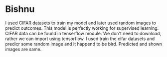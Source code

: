 # Bishnu
I used CIFAR datasets to train my model and later used random images to predict outcomes. This model is perfectly working for supervised learning. CIFAR data can be found in tenserflow module. We don't need to download, rather we can import using tensorflow. 
I used train the cifar datasets and predicr some random image and it happend to be bird. Predicted and shown images are same.
